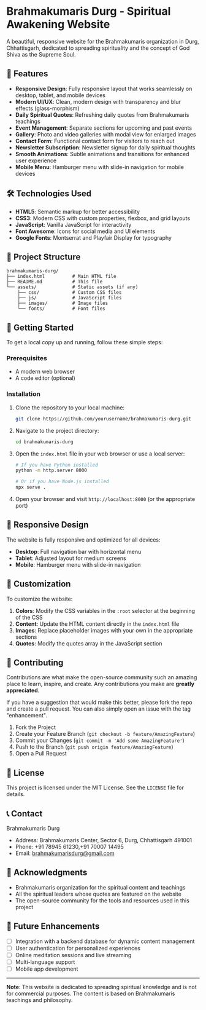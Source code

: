 

# Brahmakumaris Durg - Spiritual Awakening Website

A beautiful, responsive website for the Brahmakumaris organization in Durg, Chhattisgarh, dedicated to spreading spirituality and the concept of God Shiva as the Supreme Soul.

## 🌟 Features

- **Responsive Design**: Fully responsive layout that works seamlessly on desktop, tablet, and mobile devices
- **Modern UI/UX**: Clean, modern design with transparency and blur effects (glass-morphism)
- **Daily Spiritual Quotes**: Refreshing daily quotes from Brahmakumaris teachings
- **Event Management**: Separate sections for upcoming and past events
- **Gallery**: Photo and video galleries with modal view for enlarged images
- **Contact Form**: Functional contact form for visitors to reach out
- **Newsletter Subscription**: Newsletter signup for daily spiritual thoughts
- **Smooth Animations**: Subtle animations and transitions for enhanced user experience
- **Mobile Menu**: Hamburger menu with slide-in navigation for mobile devices

## 🛠️ Technologies Used

- **HTML5**: Semantic markup for better accessibility
- **CSS3**: Modern CSS with custom properties, flexbox, and grid layouts
- **JavaScript**: Vanilla JavaScript for interactivity
- **Font Awesome**: Icons for social media and UI elements
- **Google Fonts**: Montserrat and Playfair Display for typography

## 📁 Project Structure

```
brahmakumaris-durg/
├── index.html          # Main HTML file
├── README.md           # This file
└── assets/             # Static assets (if any)
    ├── css/            # Custom CSS files
    ├── js/             # JavaScript files
    ├── images/         # Image files
    └── fonts/          # Font files
```

## 🚀 Getting Started

To get a local copy up and running, follow these simple steps:

### Prerequisites

- A modern web browser
- A code editor (optional)

### Installation

1. Clone the repository to your local machine:
   ```bash
   git clone https://github.com/yourusername/brahmakumaris-durg.git
   ```

2. Navigate to the project directory:
   ```bash
   cd brahmakumaris-durg
   ```

3. Open the `index.html` file in your web browser or use a local server:
   ```bash
   # If you have Python installed
   python -m http.server 8000
   
   # Or if you have Node.js installed
   npx serve .
   ```

4. Open your browser and visit `http://localhost:8000` (or the appropriate port)

## 📱 Responsive Design

The website is fully responsive and optimized for all devices:

- **Desktop**: Full navigation bar with horizontal menu
- **Tablet**: Adjusted layout for medium screens
- **Mobile**: Hamburger menu with slide-in navigation

## 🎨 Customization

To customize the website:

1. **Colors**: Modify the CSS variables in the `:root` selector at the beginning of the CSS
2. **Content**: Update the HTML content directly in the `index.html` file
3. **Images**: Replace placeholder images with your own in the appropriate sections
4. **Quotes**: Modify the quotes array in the JavaScript section

## 🤝 Contributing

Contributions are what make the open-source community such an amazing place to learn, inspire, and create. Any contributions you make are **greatly appreciated**.

If you have a suggestion that would make this better, please fork the repo and create a pull request. You can also simply open an issue with the tag "enhancement".

1. Fork the Project
2. Create your Feature Branch (`git checkout -b feature/AmazingFeature`)
3. Commit your Changes (`git commit -m 'Add some AmazingFeature'`)
4. Push to the Branch (`git push origin feature/AmazingFeature`)
5. Open a Pull Request

## 📝 License

This project is licensed under the MIT License. See the `LICENSE` file for details.

## 📞 Contact

Brahmakumaris Durg
- Address: Brahmakumaris Center, Sector 6, Durg, Chhattisgarh 491001
- Phone: +91 78945 61230,+91 70007 14495
- Email: brahmakumarisdurg@gmail.com

## 🙏 Acknowledgments

- Brahmakumaris organization for the spiritual content and teachings
- All the spiritual leaders whose quotes are featured on the website
- The open-source community for the tools and resources used in this project

## 🔮 Future Enhancements

- [ ] Integration with a backend database for dynamic content management
- [ ] User authentication for personalized experiences
- [ ] Online meditation sessions and live streaming
- [ ] Multi-language support
- [ ] Mobile app development

---

**Note**: This website is dedicated to spreading spiritual knowledge and is not for commercial purposes. The content is based on Brahmakumaris teachings and philosophy.
